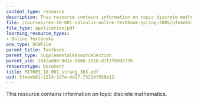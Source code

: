 ```yaml
---
content_type: resource
description: This resource contains information on topic discrete mathematics.
file: /courses/res-18-001-calculus-online-textbook-spring-2005/5feaeb81321d2d7e4d2773234f959e12_MITRES_18_001_strang_163.pdf
file_type: application/pdf
learning_resource_types:
- Online Textbooks
ocw_type: OCWFile
parent_title: Textbook
parent_type: SupplementalResourceSection
parent_uid: 2842add0-8d1e-680b-3318-d7f7f69d7739
resourcetype: Document
title: MITRES_18_001_strang_163.pdf
uid: 5feaeb81-321d-2d7e-4d27-73234f959e12
---
```

This resource contains information on topic discrete mathematics.

